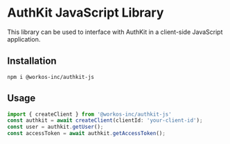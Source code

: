 # AuthKit JavaScript Library

This library can be used to interface with AuthKit in a client-side JavaScript
application.

## Installation

```
npm i @workos-inc/authkit-js
```

## Usage

```js
import { createClient } from '@workos-inc/authkit-js'
const authkit = await createClient(clientId: 'your-client-id');
const user = authkit.getUser();
const accessToken = await authkit.getAccessToken();
```
